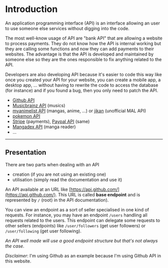 # Introduction

An application programming interface (API) is an interface 
allowing an user to use someone else services without
digging into the code.

The most well-know usage of API are "bank API" that
are allowing a website to process payments. They do
not know how the API is internal working but they
are calling some functions and now they can add
payments to their websites. The advantage is that
the API is developed and maintained by someone else
so they are the ones responsible to fix anything related
to the API.

Developers are also developing API because it's
easier to code this way like once you created your
API for your website, you can create a mobile app,
a desktop app, ... without having to rewrite
the code to access the database (for instance)
and if you found a bug, then you only need to patch
the API.

* [Github API](https://docs.github.com/en/rest/guides/getting-started-with-the-rest-api)
* [Musicbrainz API](https://musicbrainz.org/doc/MusicBrainz_API) (musics)
* [myanimelist API](https://myanimelist.net/apiconfig/references/api/v2) (mangas, anime, ...) or [jikan](https://jikan.moe/) (unofficial MAL API)
* [pokemon API](https://pokeapi.co/)
* [Stripe](https://stripe.com/docs/api) (payments), [Paypal API](https://developer.paypal.com/docs/api/overview/) (same)
* [Mangadex API](https://api.mangadex.org/docs.html) (manga reader)
* ...

<hr class="sr">

## Presentation

There are two parts when dealing with an API

* creation (if you are not using an existing one)
* utilisation (simply read the documentation and use it)

An API available at an URL like [https://api.github.com/](https://api.github.com/).
This URL is called **base endpoint** and is represented by ``/`` (root)
in the API documentation).

You can view an endpoint as a sort of seller specialised
in one kind of requests. For instance, you may have
an endpoint ``/users`` handling all requests related
to the users. This endpoint can delegate some requests
to other sellers (endpoints) like ``/user/followers``
(get user followers) or ``/user/following`` (get user following).

*An API well made will use a good endpoint structure
but that's not always the case.*

*Disclaimer*: I'm using Github as an example because
I'm using Github API in this website.